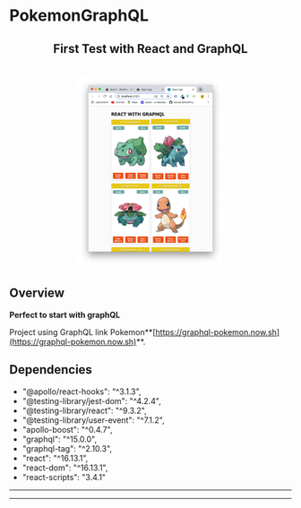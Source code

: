 # PokemonGraphQL

<h2 align="center">
	First Test with React and GraphQL
</h2>

<h1 align="center">
<img
		width="260"
		alt="pokemon"
		src="https://github.com/Regisnut/PokemonGraphQL/blob/master/src/preview/pokemon.png">
</h1>

## Overview

**Perfect to start with graphQL**

Project using GraphQL link Pokemon**[https://graphql-pokemon.now.sh](https://graphql-pokemon.now.sh)**.



## Dependencies

- "@apollo/react-hooks": "^3.1.3",
- "@testing-library/jest-dom": "^4.2.4",
- "@testing-library/react": "^9.3.2",
- "@testing-library/user-event": "^7.1.2",
- "apollo-boost": "^0.4.7",
- "graphql": "^15.0.0",
- "graphql-tag": "^2.10.3",
- "react": "^16.13.1",
- "react-dom": "^16.13.1",
- "react-scripts": "3.4.1"

---

---
